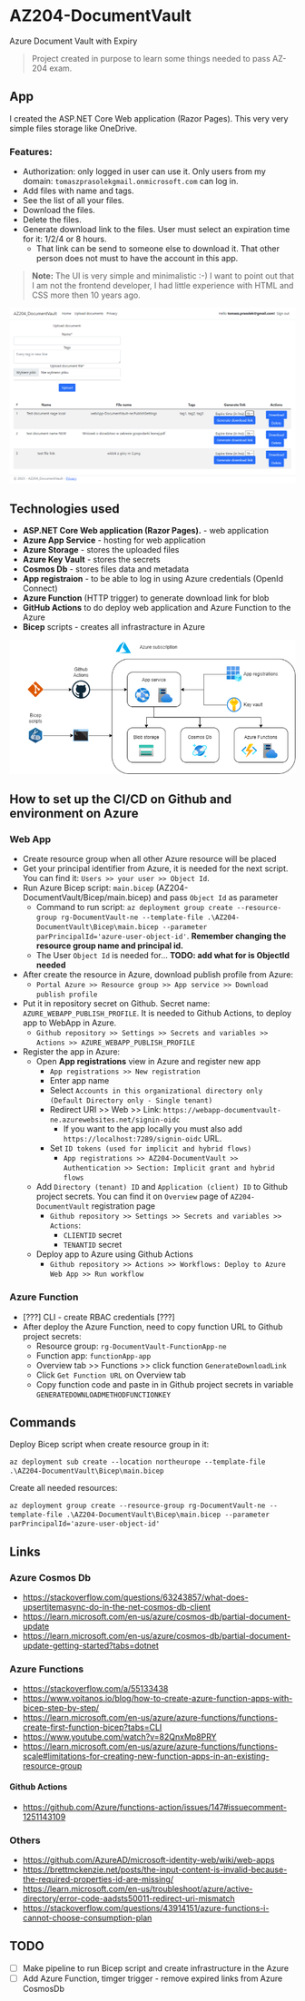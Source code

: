 # AZ204-DocumentVault

Azure Document Vault with Expiry

> Project created in purpose to learn some things needed to pass AZ-204 exam. 

## App

I created the ASP.NET Core Web application (Razor Pages). This very very simple files storage like OneDrive.

### Features:

- Authorization: only logged in user can use it. Only users from my domain: `tomaszprasolekgmail.onmicrosoft.com` can log in.
- Add files with name and tags.
- See the list of all your files.
- Download the files.
- Delete the files.
- Generate download link to the files. User must select an expiration time for it: 1/2/4 or 8 hours.
  - That link can be send to someone else to download it. That other person does not must to have the account in this app.

> **Note:** The UI is very simple and minimalistic :-) I want to point out that I am not the frontend developer, I had little experience with HTML and CSS more then 10 years ago.

![Upload page](Resources/upload-page.png)

## Technologies used

- **ASP.NET Core Web application (Razor Pages).** - web application
- **Azure App Service** - hosting for web application
- **Azure Storage** - stores the uploaded files
- **Azure Key Vault** - stores the secrets
- **Cosmos Db** - stores files data and metadata
- **App registraion** - to be able to log in using Azure credentials (OpenId Connect)
- **Azure Function** (HTTP trigger) to generate download link for blob
- **GitHub Actions** to do deploy web application and Azure Function to the Azure
- **Bicep** scripts - creates all infrastracture in Azure

![Resource diagram](Resources/ResourcesDiagram.png)

## How to set up the CI/CD on Github and environment on Azure

### Web App

- Create resource group when all other Azure resource will be placed
- Get your principal identifier from Azure, it is needed for the next script. You can find it: `Users >> your user >> Object Id`.
- Run Azure Bicep script: `main.bicep` (AZ204-DocumentVault/Bicep/main.bicep) and pass `Object Id` as parameter
  - Command to run script: `az deployment group create --resource-group rg-DocumentVault-ne --template-file .\AZ204-DocumentVault\Bicep\main.bicep --parameter parPrincipalId='azure-user-object-id'`. **Remember changing the resource group name and principal id.**
  - The User `Object Id` is needed for... **TODO: add what for is ObjectId needed** 
- After create the resource in Azure, download publish profile from Azure:
  - `Portal Azure >> Resource group >> App service >> Download publish profile`
- Put it in repository secret on Github. Secret name: `AZURE_WEBAPP_PUBLISH_PROFILE`. It is needed to Github Actions, to deploy app to WebApp in Azure.
  - `Github repository >> Settings >> Secrets and variables >> Actions >> AZURE_WEBAPP_PUBLISH_PROFILE`
- Register the app in Azure:
  - Open **App registrations** view in Azure and register new app
    - `App registrations >> New registration`
    - Enter app name
    - Select `Accounts in this organizational directory only (Default Directory only - Single tenant)`
    - Redirect URI >> Web >> Link: `https://webapp-documentvault-ne.azurewebsites.net/signin-oidc`
      - If you want to the app locally you must also add `https://localhost:7289/signin-oidc` URL.
    - Set `ID tokens (used for implicit and hybrid flows)`
      - `App registrations >> AZ204-DocumentVault >> Authentication >> Section: Implicit grant and hybrid flows`
  - Add `Directory (tenant) ID` and `Application (client) ID` to Github project secrets. You can find it on `Overview` page of `AZ204-DocumentVault` registration page
    - `Github repository >> Settings >> Secrets and variables >> Actions`:
      - `CLIENTID` secret
      - `TENANTID` secret
  - Deploy app to Azure using Github Actions
    - `Github repository >> Actions >> Workflows: Deploy to Azure Web App >> Run workflow`

### Azure Function

- [???] CLI - create RBAC credentials [???]
- After deploy the Azure Function, need to copy function URL to Github project secrets:
  - Resource group: `rg-DocumentVault-FunctionApp-ne`
  - Function app: `functionApp-app`
  - Overview tab >> Functions >> click function `GenerateDownloadLink`
  - Click `Get Function URL` on Overview tab
  - Copy function code and paste in in Github project secrets in variable `GENERATEDOWNLOADMETHODFUNCTIONKEY`

## Commands

Deploy Bicep script when create resource group in it:

```
az deployment sub create --location northeurope --template-file .\AZ204-DocumentVault\Bicep\main.bicep
```

Create all needed resources:
```
az deployment group create --resource-group rg-DocumentVault-ne --template-file .\AZ204-DocumentVault\Bicep\main.bicep --parameter parPrincipalId='azure-user-object-id'
```

## Links 

### Azure Cosmos Db

- https://stackoverflow.com/questions/63243857/what-does-upsertitemasync-do-in-the-net-cosmos-db-client
- https://learn.microsoft.com/en-us/azure/cosmos-db/partial-document-update
- https://learn.microsoft.com/en-us/azure/cosmos-db/partial-document-update-getting-started?tabs=dotnet

### Azure Functions

- https://stackoverflow.com/a/55133438
- https://www.voitanos.io/blog/how-to-create-azure-function-apps-with-bicep-step-by-step/
- https://learn.microsoft.com/en-us/azure/azure-functions/functions-create-first-function-bicep?tabs=CLI
- https://www.youtube.com/watch?v=82QnxMp8PRY
- https://learn.microsoft.com/en-us/azure/azure-functions/functions-scale#limitations-for-creating-new-function-apps-in-an-existing-resource-group

#### Github Actions

- https://github.com/Azure/functions-action/issues/147#issuecomment-1251143109

### Others

- https://github.com/AzureAD/microsoft-identity-web/wiki/web-apps
- https://brettmckenzie.net/posts/the-input-content-is-invalid-because-the-required-properties-id-are-missing/
- https://learn.microsoft.com/en-us/troubleshoot/azure/active-directory/error-code-aadsts50011-redirect-uri-mismatch
- https://stackoverflow.com/questions/43914151/azure-functions-i-cannot-choose-consumption-plan

## TODO
- [ ] Make pipeline to run Bicep script and create infrastructure in the Azure
- [ ] Add Azure Function, timger trigger - remove expired links from Azure CosmosDb
